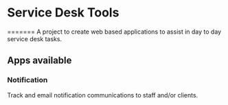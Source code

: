 # Service Desk Tools
=======
A project to create web based applications to assist in day to day service desk tasks.

## Apps available
### Notification
Track and email notification communications to staff and/or clients.
